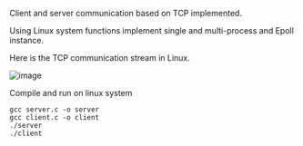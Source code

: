 Client and server communication based on TCP implemented.

Using Linux system functions implement single and multi-process and Epoll instance.

Here is the TCP communication stream in Linux.

![image](https://user-images.githubusercontent.com/76054095/226555897-893c4eb4-c81b-42df-be2d-3e11320256a1.png)

Compile and run on linux system
```
gcc server.c -o server
gcc client.c -o client
./server
./client
```
